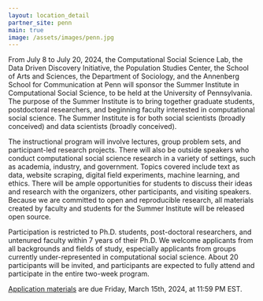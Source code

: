 ```yaml
---
layout: location_detail
partner_site: penn
main: true
image: /assets/images/penn.jpg
---
```


From July 8 to July 20, 2024, the Computational Social Science Lab, the Data Driven Discovery Initiative, the Population Studies Center, the School of Arts and Sciences, the Department of Sociology, and the Annenberg School for Communication at Penn will sponsor the Summer Institute in Computational Social Science, to be held at the University of Pennsylvania. The purpose of the Summer Institute is to bring together graduate students, postdoctoral researchers, and beginning faculty interested in computational social science. The Summer Institute is for both social scientists (broadly conceived) and data scientists (broadly conceived).

The instructional program will involve lectures, group problem sets, and participant-led research projects. There will also be outside speakers who conduct computational social science research in a variety of settings, such as academia, industry, and government. Topics covered include text as data, website scraping, digital field experiments, machine learning, and ethics. There will be ample opportunities for students to discuss their ideas and research with the organizers, other participants, and visiting speakers. Because we are committed to open and reproducible research, all materials created by faculty and students for the Summer Institute will be released open source.

Participation is restricted to Ph.D. students, post-doctoral researchers, and untenured faculty within 7 years of their Ph.D. We welcome applicants from all backgrounds and fields of study, especially applicants from groups currently under-represented in computational social science. About 20 participants will be invited, and participants are expected to fully attend and participate in the entire two-week program.

[Application materials](https://compsocialscience.github.io/summer-institute/2024/penn/apply) are due Friday, March 15th, 2024, at 11:59 PM EST.

